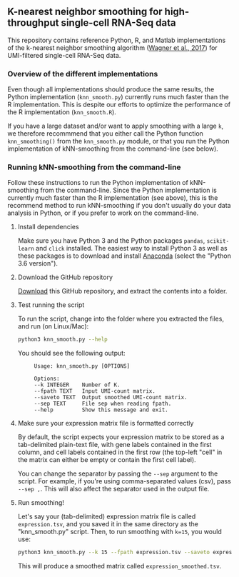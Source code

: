## K-nearest neighbor smoothing for high-throughput single-cell RNA-Seq data

This repository contains reference Python, R, and Matlab implementations of the k-nearest neighbor smoothing algorithm ([Wagner et al., 2017](https://www.biorxiv.org/content/early/2018/01/24/217737)) for UMI-filtered single-cell RNA-Seq data.

### Overview of the different implementations

Even though all implementations should produce the same results, the Python implementation (`knn_smooth.py`) currently runs much faster than the R implementation. This is despite our efforts to optimize the performance of the R implementation (`knn_smooth.R`).

If you have a large dataset and/or want to apply smoothing with a large `k`, we therefore recommmend that you either call the Python function `knn_smoothing()` from the `knn_smooth.py` module, or that you run the Python implementation of kNN-smoothing from the command-line (see below).

### Running kNN-smoothing from the command-line

Follow these instructions to run the Python implementation of kNN-smoothing from the command-line. Since the Python implementation is currently much faster than the R implementation (see above), this is the recommend method to run kNN-smoothing if you don't usually do your data analysis in Python, or if you prefer to work on the command-line.

1. Install dependencies

   Make sure you have Python 3 and the Python packages `pandas`,  `scikit-learn` and `click` installed. The easiest way to install Python 3 as well as these packages is to download and install [Anaconda](https://github.com/yanailab/CEL-Seq-pipeline/blob/133912cd4ceb20af0c67627ab883dfce8b9668df/sample_sheet_example.txt) (select the "Python 3.6 version").

2. Download the GitHub repository

   [Download](https://github.com/yanailab/knn-smoothing/archive/master.zip) this GitHub repository, and extract the contents into a folder.

3. Test running the script

   To run the script, change into the folder where you extracted the files, and run (on Linux/Mac):
    
   ``` bash
   python3 knn_smooth.py --help
   ```

   You should see the following output:

            Usage: knn_smooth.py [OPTIONS]
            
            Options:
            --k INTEGER    Number of K.
            --fpath TEXT   Input UMI-count matrix.
            --saveto TEXT  Output smoothed UMI-count matrix.
            --sep TEXT     File sep when reading fpath.
            --help         Show this message and exit.


4. Make sure your expression matrix file is formatted correctly

   By default, the script expects your expression matrix to be stored as a tab-delimited plain-text file, with gene labels contained in the first column, and cell labels contained in the first row (the top-left "cell" in the matrix can either be empty or contain the first cell label).

   You can change the separator by passing the `--sep` argument to the script. For example, if you're using comma-separated values (csv), pass `--sep ,`. This will also affect the separator used in the output file.

5. Run smoothing!

   Let's say your (tab-delimited) expression matrix file is called `expression.tsv`, and you saved it in the same directory as the "knn_smooth.py" script. Then, to run smoothing with `k=15`, you would use:

   ``` bash
   python3 knn_smooth.py --k 15 --fpath expression.tsv --saveto expression_smoothed.tsv
   ```

   This will produce a smoothed matrix called `expression_smoothed.tsv`.
